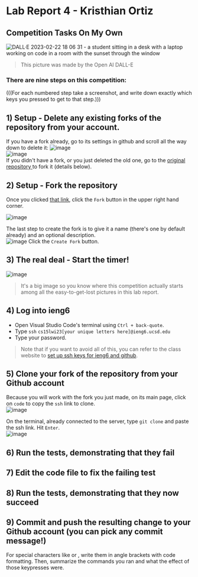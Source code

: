 # Lab Report 4 - Kristhian Ortiz
## Competition Tasks On My Own
![DALL·E 2023-02-22 18 06 31 - a student sitting in a desk with a laptop working on code in a room with the sunset through the window](https://user-images.githubusercontent.com/122419405/221385926-139309c1-c5c0-4fc8-b7ed-007e5560b9a9.png)  
> This picture was made by the Open AI DALL-E

### There are nine steps on this competition:
(((For each numbered step take a screenshot, and write down exactly which keys you pressed to get to that step.)))  

## 1) Setup - Delete any existing forks of the repository from your account.  
If you have a fork already, go to its settings in github and scroll all the way down to delete it:
![image](https://user-images.githubusercontent.com/122419405/220795828-09b36163-aa98-4582-847e-803a14accb0e.png)  
![image](https://user-images.githubusercontent.com/122419405/220795947-e3555972-7136-4fb2-9ddc-cec8deb48a20.png)  
If you didn't have a fork, or you just deleted the old one, go to the [original repository ](https://github.com/ucsd-cse15l-w23/lab7) to fork it (details below).  

## 2) Setup - Fork the repository  
Once you clicked [that link](https://github.com/ucsd-cse15l-w23/lab7), click the `Fork` button in the upper right hand corner.  

![image](https://user-images.githubusercontent.com/122419405/221386285-38ec0078-a659-4b80-96c4-ff574b7ca982.png)  

The last step to create the fork is to give it a name (there's one by default already) and an optional description.  
![image](https://user-images.githubusercontent.com/122419405/221386407-1b86d5b0-ffff-49bc-9436-04fc8e3290c5.png)
Click the `Create Fork` button.

## 3) The real deal - Start the timer!  
![image](https://user-images.githubusercontent.com/122419405/221386475-7ef3c06c-74a2-408f-a58e-348531349398.png)  
> It's a big image so you know where this competition actually starts among all the easy-to-get-lost pictures in this lab report.

## 4) Log into ieng6  
- Open Visual Studio Code's terminal using `Ctrl + back-quote`. 
- Type `ssh` `cs15lwi23[your unique letters here]@ieng6.ucsd.edu` 
- Type your password.
> Note that if you want to avoid all of this, you can refer to the class website to [set up ssh keys for ieng6 and github](https://ucsd-cse15l-w23.github.io/week/week7/#:~:text=Command%2DLine%20Setup-,Generating%20SSH%20Keys%20for%20ieng6,-With%20the%20setup).  

## 5) Clone your fork of the repository from your Github account  
Because you will work with the fork you just made, on its main page, click on `code` to copy the `ssh` link to clone.  
![image](https://user-images.githubusercontent.com/122419405/221386972-614837d4-8bf3-4158-8467-4123d5ba6689.png)  

On the terminal, already connected to the server, type `git clone` and paste the ssh link. Hit `Enter`.  
![image](https://user-images.githubusercontent.com/122419405/221387045-7d9dbdae-60fd-42bd-b0c3-6b8c858fd136.png)  





## 6) Run the tests, demonstrating that they fail  

## 7) Edit the code file to fix the failing test  

## 8) Run the tests, demonstrating that they now succeed  

## 9) Commit and push the resulting change to your Github account (you can pick any commit message!)  



For special characters like <enter> or <tab>, write them in angle brackets with code formatting. 
Then, summarize the commands you ran and what the effect of those keypresses were.
